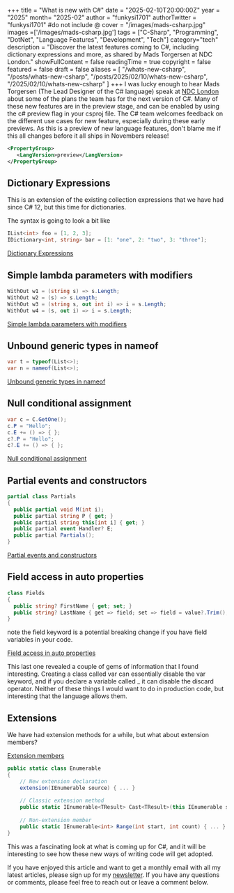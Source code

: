 +++
title = "What is new with C#"
date = "2025-02-10T20:00:00Z"
year = "2025"
month= "2025-02"
author = "funkysi1701"
authorTwitter = "funkysi1701" #do not include @
cover = "/images/mads-csharp.jpg"
images =['/images/mads-csharp.jpg']
tags = ["C-Sharp", "Programming", "DotNet", "Language Features", "Development", "Tech"]
category="tech"
description = "Discover the latest features coming to C#, including dictionary expressions and more, as shared by Mads Torgersen at NDC London."
showFullContent = false
readingTime = true
copyright = false
featured = false
draft = false
aliases = [
    "/whats-new-csharp",
    "/posts/whats-new-csharp",
    "/posts/2025/02/10/whats-new-csharp",
    "/2025/02/10/whats-new-csharp" 
]
+++
I was lucky enough to hear Mads Torgersen (The Lead Designer of the C# language) speak at [NDC London](/posts/2025/volunteering-at-ndc/) about some of the plans the team has for the next version of C#. Many of these new features are in the preview stage, and can be enabled by using the c# preview flag in your csproj file. The C# team welcomes feedback on the different use cases for new feature, especially during these early previews. As this is a preview of new language features, don't blame me if this all changes before it all ships in Novembers release!

```xml
<PropertyGroup>
   <LangVersion>preview</LangVersion>
</PropertyGroup>
```

## Dictionary Expressions

This is an extension of the existing collection expressions that we have had since C# 12, but this time for dictionaries.

The syntax is going to look a bit like

```csharp
IList<int> foo = [1, 2, 3];
IDictionary<int, string> bar = [1: "one", 2: "two", 3: "three"];
```

[Dictionary Expressions](https://github.com/dotnet/csharplang/blob/main/proposals/dictionary-expressions.md)

## Simple lambda parameters with modifiers

```csharp
WithOut w1 = (string s) => s.Length;
WithOut w2 = (s) => s.Length;
WithOut w3 = (string s, out int i) => i = s.Length;
WithOut w4 = (s, out i) => i = s.Length;
```

[Simple lambda parameters with modifiers](https://github.com/dotnet/csharplang/blob/main/proposals/simple-lambda-parameters-with-modifiers.md)

## Unbound generic types in nameof

```csharp
var t = typeof(List<>);
var n = nameof(List<>);
```

[Unbound generic types in nameof](https://github.com/dotnet/csharplang/blob/main/proposals/unbound-generic-types-in-nameof.md)

## Null conditional assignment

```csharp
var c = C.GetOne();
c.P = "Hello";
c.E += () => { };
c?.P = "Hello";
c?.E += () => { };
```

[Null conditional assignment](https://github.com/dotnet/csharplang/blob/main/proposals/null-conditional-assignment.md)

## Partial events and constructors

```csharp
partial class Partials
{
  public partial void M(int i);
  public partial string P { get; }
  public partial string this[int i] { get; }
  public partial event Handler? E;
  public partial Partials();
}
```

[Partial events and constructors](https://github.com/dotnet/csharplang/blob/main/proposals/partial-events-and-constructors.md)

## Field access in auto properties

```csharp
class Fields
{
  public string? FirstName { get; set; }
  public string? LastName { get => field; set => field = value?.Trim(); }
}
```

note the field keyword is a potential breaking change if you have field variables in your code.

[Field access in auto properties](https://github.com/dotnet/csharplang/blob/main/proposals/field-keyword.md)

This last one revealed a couple of gems of information that I found interesting. Creating a class called var can essentially disable the var keyword, and if you declare a variable called _ it can disable the discard operator. Neither of these things I would want to do in production code, but interesting that the language allows them.

## Extensions

We have had extension methods for a while, but what about extension members?

[Extension members](https://github.com/dotnet/csharplang/blob/main/proposals/extensions.md)

```csharp
public static class Enumerable
{
    // New extension declaration
    extension(IEnumerable source) { ... }
    
    // Classic extension method
    public static IEnumerable<TResult> Cast<TResult>(this IEnumerable source) { ... }
    
    // Non-extension member
    public static IEnumerable<int> Range(int start, int count) { ... } 
}
```

This was a fascinating look at what is coming up for C#, and it will be interesting to see how these new ways of writing code will get adopted.

If you have enjoyed this article and want to get a monthly email with all my latest articles, please sign up for my [newsletter](http://eepurl.com/i7pQno). If you have any questions or comments, please feel free to reach out or leave a comment below.
